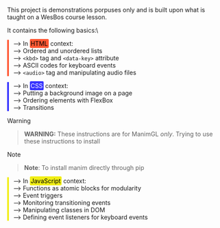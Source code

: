 This project is demonstrations porpuses only and is built upon what is taught on a WesBos course lesson.

It contains the following basics:\

<div style="border-left: 4px solid #FF5733; padding-left: 10px;">

--> In <span style="background-color: #FF5733; color: #000; padding: 1px; border-radius: 3px; border: 1px solid #FF5733">HTML</span> context:\
--> Ordered and unordered lists\
--> `<kbd>` tag and `<data-key>` attribute\
--> ASCII codes for keyboard events\
--> `<audio>` tag and manipulating audio files

</div>

<div style="border-left: 4px solid #3633ff; padding-left: 10px;">

--> In <span style="background-color: #3633ff; color: #fff; padding: 1px; border-radius: 3px; border: 1px solid #3633ff">CSS</span> context:\
--> Putting a background image on a page\
--> Ordering elements with FlexBox\
--> Transitions

</div>

> [!Warning]

> **WARNING:** These instructions are for ManimGL _only_. Trying to use these instructions to install

> [!Note]

> **Note**: To install manim directly through pip

<div style="border-left: 4px solid #f1ee15; padding-left: 10px;">

--> In <span style="background-color: #f1ee15; color: #000; padding: 1px; border-radius: 3px; border: 1px solid #f1ee15">JavaScript</span> context:\
--> Functions as atomic blocks for modularity\
--> Event triggers\
--> Monitoring transitioning events\
--> Manipulating classes in DOM\
--> Defining event listeners for keyboard events

</div>
